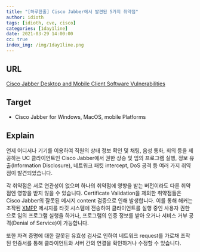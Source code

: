 ```yaml
---
title: "[하루한줄] Cisco Jabber에서 발견된 5가지 취약점"
author: idioth
tags: [idioth, cve, cisco]
categories: [1day1line]
date: 2021-03-29 14:00:00
cc: true
index_img: /img/1day1line.png
---
```


## URL 

[Cisco Jabber Desktop and Mobile Client Software Vulnerabilities](https://tools.cisco.com/security/center/content/CiscoSecurityAdvisory/cisco-sa-cisco-jabber-PWrTATTC)



## Target

- Cisco Jabber for Windows, MacOS, mobile Platforms



## Explain

언제 어디서나 기기를 이용하여 직원의 상태 정보 확인 및 채팅, 음성 통화, 회의 등을 제공하는 UC 클라이언트인 Cisco Jabber에서 권한 상승 및 임의 프로그램 실행, 정보 유출(Information Disclosure), 네트워크 패킷 intercept, DoS 공격 등 여러 가지 취약점이 발견되었습니다.

각 취약점은 서로 연관성이 없으며 하나의 취약점에 영향을 받는 버전이라도 다른 취약점엔 영향을 받지 않을 수 있습니다. Certificate Validation을 제외한 취약점들은 Cisco Jabber의 잘못된 메시지 content 검증으로 인해 발생합니다. 이를 통해 해커는 조작된 [XMPP](https://ko.wikipedia.org/wiki/XMPP) 메시지를 타깃 시스템에 전송하여 클라이언트를 실행 중인 사용자 권한으로 임의 프로그램 실행을 하거나, 프로그램의 인증 정보를 받아 오거나 서비스 거부 공격(Denial of Service)이 가능합니다.

또한 자격 증명에 대한 잘못된 유효성 검사로 인하여 네트워크 request를 가로채 조작된 인증서를 통해 클라이언트와 서버 간의 연결을 확인하거나 수정할 수 있습니다.

